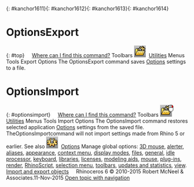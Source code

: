 ---
---

{: #kanchor1611}{: #kanchor1612}{: #kanchor1613}{: #kanchor1614}
# OptionsExport
{: #top}
 [![images/transparent.gif](images/transparent.gif)Where can I find this command?](javascript:void(0);) Toolbars
![images/optionsexport.png](images/optionsexport.png) [Utilities](utilities-toolbar.html) 
Menus
Tools
Export Options
The OptionsExport command saves [Options](options.html) settings to a file.

# OptionsImport
{: #optionsimport}
 [![images/transparent.gif](images/transparent.gif)Where can I find this command?](javascript:void(0);) Toolbars
![images/optionsimport.png](images/optionsimport.png) [Utilities](utilities-toolbar.html) 
Menus
Tools
Import Options
The OptionsImport command restores selected application [Options](options.html) settings from the saved file.
TheOptionsImportcommand will not import settings made from Rhino 5 or earlier.
See also
![images/options.png](images/options.png) [Options](options.html) 
Manage global options: [3D mouse](3dconnexion.html), [alerter](alerter.html), [aliases](aliases.html), [appearance](appearance.html), [context menu](context-menu.html), [display modes](view-displaymode-options.html), [files](files.html), [general](general.html), [idle processor](idleprocessor.html), [keyboard](keyboard.html), [libraries](libraries.html), [licenses](licenses.html), [modeling aids](modeling-aids.html), [mouse](mouse.html), [plug-ins](plug-ins.html), [render](rendering.html), [RhinoScript](rhinoscript.html), [selection menu](selection-menu.html), [toolbars](toolbars.html), [updates and statistics](updates-and-statistics.html), [view](view.html).
 [Import and export objects](sak-importexport.html) 
&#160;
&#160;
Rhinoceros 6 © 2010-2015 Robert McNeel &amp; Associates.11-Nov-2015
 [Open topic with navigation](optionsexport.html) 

